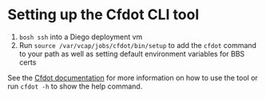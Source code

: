 # Setting up the Cfdot CLI tool

1. `bosh ssh` into a Diego deployment vm
1. Run `source /var/vcap/jobs/cfdot/bin/setup` to add the `cfdot` command to your path as well as setting default environment variables for BBS certs

See the [Cfdot documentation](https://github.com/cloudfoundry/cfdot) for more information on how to use the tool or run `cfdot -h` to show the help command.
